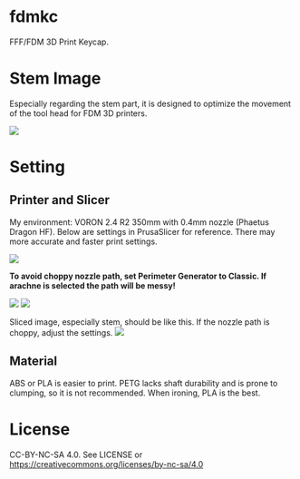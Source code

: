 # fdmkc
FFF/FDM 3D Print Keycap.

# Stem Image
Especially regarding the stem part, it is designed to optimize the movement of the tool head for FDM 3D printers.

<image src='./stem-image.png' />

# Setting
## Printer and Slicer
My environment: VORON 2.4 R2 350mm with 0.4mm nozzle (Phaetus Dragon HF).
Below are settings in PrusaSlicer for reference. There may more accurate and faster print settings.

<image src='./layers-and-perimeters.png' />

**To avoid choppy nozzle path, set Perimeter Generator to Classic. If arachne is selected the path will be messy!**

<image src='./advanced.png' />
<image src='./speed.png' />

Sliced image, especially stem, should be like this. If the nozzle path is choppy, adjust the settings.
<image src='./slice.png' />

## Material
ABS or PLA is easier to print. PETG lacks shaft durability and is prone to clumping, so it is not recommended. When ironing, PLA is the best.


# License
CC-BY-NC-SA 4.0. See LICENSE or https://creativecommons.org/licenses/by-nc-sa/4.0
